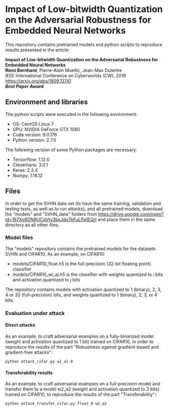 # Impact of Low-bitwidth Quantization on the Adversarial Robustness for Embedded Neural Networks

This repository contains pretrained models and python scripts to reproduce results presented in the article:

**Impact of Low-bitwidth Quantization on the Adversarial Robustness for Embedded Neural Networks** <br/>
**Rémi Bernhard**, Pierre-Alain Moellic, Jean-Max Dutertre </br>
IEEE International Conference on Cyberworlds (CW), 2019  </br>
https://arxiv.org/abs/1909.12741 <br/>
**_Best Paper Award_**


## Environment and libraries

The python scripts were executed in the following environment:

* OS: CentOS Linux 7
* GPU: NVIDIA GeForce GTX 1080 
* Cuda version: 9.0.176
* Python version: 2.7.5

The following version of some Python packages are necessary: 

* Tensorflow: 1.12.0
* Cleverhans: 3.0.1
* Keras: 2.2.4
* Numpy: 1.16.12


## Files

In order to get the SVHN data set (to have the same training, validation and testing tests, as well as to run attacks), and all pretrained models, download the "models" and "SVHN_data" folders from https://drive.google.com/open?id=167Xo9DNRUCdVtv3bsJdo7kFuLPa1EQrl and place them in the same directory as all other files.


### Model files
    
The "models" repository contains the pretrained models for the datasets SVHN and CIFAR10. As an example, on CIFAR10:    

* models/CIFAR10_float.h5 is the full-precision (32-bit floating point) classifier
* models/CIFAR10_wi_aj.h5 is the classifier with weights quantized to i bits and activation quantized to j bits

The repository contains models with activation quantized to 1 (binary), 2, 3, 4 or 32 (full-precision) bits, and weights quantized to
1 (binary), 2, 3, or 4 bits.

### Evaluation under attack

#### Direct attacks

As an example, to craft adversarial examples on a fully-binarized model (weight and activation quantized to 1 bit) trained on CIFAR10, in order 
to reproduce the results of the part "Robustness against gradient-based and gradient-free attacks":

    python attack_cifar.py w1_a1 0

#### Transferability results

As an example, to craft adversarial examples on a full-precision model and transfer them to a model w2_a2 (weight and activation
quantized to 2 bits) trained on CIFAR10, to reproduce the results of the part "Transferability"::

    python attack_transfer_cifar.py float 0 w2_a2

